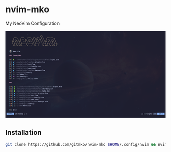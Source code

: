 # nvim-mko

My NeoVim Configuration

![image](images/neovim.png)

## Installation

```bash
git clone https://github.com/gitmko/nvim-mko $HOME/.config/nvim && nvim
```
